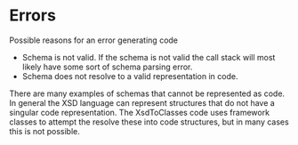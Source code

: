# Errors #

Possible reasons for an error generating code
  * Schema is not valid. If the schema is not valid the call stack will most likely have some sort of schema parsing error.
  * Schema does not resolve to a valid representation in code.

There are many examples of schemas that cannot be represented as code. In general the XSD language can represent structures that do not have a singular code representation. The XsdToClasses code uses framework classes to attempt the resolve these into code structures, but in many cases this is not possible.